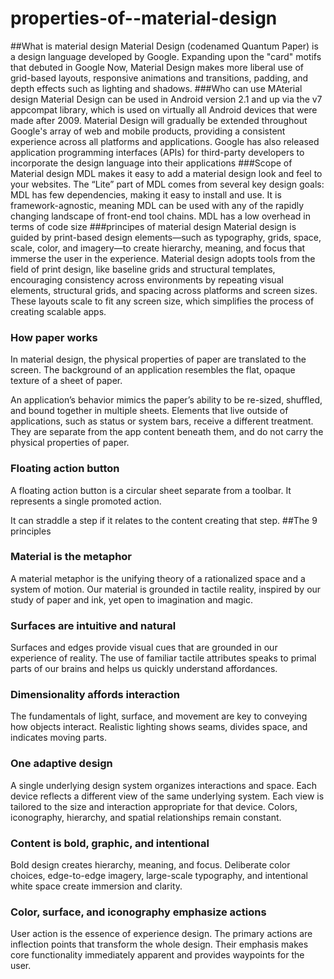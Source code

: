 # properties-of--material-design

##What is material design
Material Design (codenamed Quantum Paper) is a design language developed by Google. Expanding upon the "card" motifs that debuted in Google Now, Material Design makes more liberal use of grid-based layouts, responsive animations and transitions, padding, and depth effects such as lighting and shadows.
###Who can use MAterial design
Material Design can be used in Android version 2.1 and up via the v7 appcompat library, which is used on virtually all Android devices that were made after 2009. Material Design will gradually be extended throughout Google's array of web and mobile products, providing a consistent experience across all platforms and applications. Google has also released application programming interfaces (APIs) for third-party developers to incorporate the design language into their applications
###Scope of Material design
MDL makes it easy to add a material design look and feel to your websites. The “Lite” part of MDL comes from several key design goals: MDL has few dependencies, making it easy to install and use. It is framework-agnostic, meaning MDL can be used with any of the rapidly changing landscape of front-end tool chains. MDL has a low overhead in terms of code size
###principes of material design
Material design is guided by print-based design elements—such as typography, grids, space, scale, color, and imagery—to create hierarchy, meaning, and focus that immerse the user in the experience. Material design adopts tools from the field of print design, like baseline grids and structural templates, encouraging consistency across environments by repeating visual elements, structural grids, and spacing across platforms and screen sizes. These layouts scale to fit any screen size, which simplifies the process of creating scalable apps. 
 ###  How paper works

In material design, the physical properties of paper are translated to the screen. The background of an application resembles the flat, opaque texture of a sheet of paper.

An application’s behavior mimics the paper’s ability to be re-sized, shuffled, and bound together in multiple sheets. Elements that live outside of applications, such as status or system bars, receive a different treatment. They are separate from the app content beneath them, and do not carry the physical properties of paper.

### Floating action button


A floating action button is a circular sheet separate from a toolbar. It represents a single promoted action.

It can straddle a step if it relates to the content creating that step.
##The 9 principles
###    Material is the metaphor

A material metaphor is the unifying theory of a rationalized space and a system of motion. Our material is grounded in tactile reality, inspired by our study of paper and ink, yet open to imagination and magic.
 ###        Surfaces are intuitive and natural

Surfaces and edges provide visual cues that are grounded in our experience of reality. The use of familiar tactile attributes speaks to primal parts of our brains and helps us quickly understand affordances.
###     Dimensionality affords interaction

The fundamentals of light, surface, and movement are key to conveying how objects interact. Realistic lighting shows seams, divides space, and indicates moving parts.
###  One adaptive design

A single underlying design system organizes interactions and space. Each device reflects a different view of the same underlying system. Each view is tailored to the size and interaction appropriate for that device. Colors, iconography, hierarchy, and spatial relationships remain constant.
###   Content is bold, graphic, and intentional

Bold design creates hierarchy, meaning, and focus. Deliberate color choices, edge-to-edge imagery, large-scale typography, and intentional white space create immersion and clarity.
###   Color, surface, and iconography emphasize actions

User action is the essence of experience design. The primary actions are inflection points that transform the whole design. Their emphasis makes core functionality immediately apparent and provides waypoints for the user.


